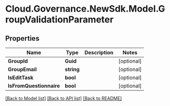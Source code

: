# Cloud.Governance.NewSdk.Model.GroupValidationParameter
## Properties

Name | Type | Description | Notes
------------ | ------------- | ------------- | -------------
**GroupId** | **Guid** |  | [optional] 
**GroupEmail** | **string** |  | [optional] 
**IsEditTask** | **bool** |  | [optional] 
**IsFromQuestionnaire** | **bool** |  | [optional] 

[[Back to Model list]](../README.md#documentation-for-models) [[Back to API list]](../README.md#documentation-for-api-endpoints) [[Back to README]](../README.md)

